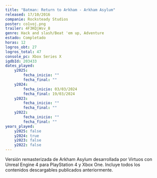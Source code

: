 ```yaml
---
title: "Batman: Return to Arkham - Arkham Asylum"
released: 17/10/2016
companie: Rocksteady Studios
poster: co1voj.png
trailer: 4F3KQjWsv_8
genre: Hack and slash/Beat 'em up, Adventure
estado: Completado
horas: 12
logros_obt: 27
logros_total: 47
console_pc: Xbox Series X
igdbId: 203433
dates_played:
    y2025:
        fecha_inicio: ""
        fecha_final: ""
    y2024:
        fecha_inicio: 03/03/2024
        fecha_final: 19/03/2024
    y2023:
        fecha_inicio: ""
        fecha_final: ""
    y2022:
        fecha_inicio: ""
        fecha_final: ""
years_played:
    y2025: false
    y2024: true
    y2023: false
    y2022: false
---
```


Versión remasterizada de Arkham Asylum desarrollada por Virtuos con Unreal Engine 4 para PlayStation 4 y Xbox One. Incluye todos los contenidos descargables publicados anteriormente.